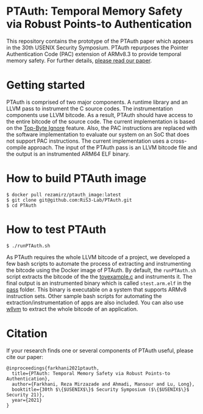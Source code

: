 PTAuth: Temporal Memory Safety via Robust Points-to Authentication
===

This repository contains the prototype of the PTAuth paper which appears in the 30th USENIX Security Symposium. PTAuth repurposes the Pointer Authentication Code (PAC) extension of ARMv8.3 to provide temporal memory safety. For further details, [please read our paper](https://www.usenix.org/conference/usenixsecurity21/presentation/mirzazade).

# Getting started
PTAuth is comprised of two major components. A runtime library and an LLVM pass to instrument the C source codes. The instrumentation components use LLVM bitcode. As a result, PTAuth should have access to the entire bitcode of the source code. The current implementation is based on the [Top-Byte Ignore](https://en.wikichip.org/wiki/arm/tbi) feature. Also, the PAC instructions are replaced with the software implementation to evaluate our system on an SoC that does not support PAC instructions. The current implementation uses a cross-compile approach. The input of the PTAuth pass is an LLVM bitcode file and the output is an instrumented ARM64 ELF binary.


# How to build PTAuth image
```
$ docker pull rezamirz/ptauth_image:latest
$ git clone git@github.com:RiS3-Lab/PTAuth.git
$ cd PTAuth
```

# How to test PTAuth
```
$ ./runPTAuth.sh
```
As PTAuth requires the whole LLVM bitcode of a project, we developed a few bash scripts to automate the process of extracting and instrumenting the bitcode using the Docker image of PTAuth. By default, the `runPTAuth.sh` script extracts the bitcode of the the [toyexample.c](pass/Test/toyexample.c) and instruments it. The final output is an instrumented binary which is called `stest.arm.elf` in the [pass](pass/) folder. This binary is executable on a system that supports ARMv8 instruction sets. Other sample bash scripts for automating the extraction/instrumentation of apps are also included. You can also use [wllvm](https://github.com/travitch/whole-program-llvm) to extract the whole bitcode of an application.


# Citation

If your research finds one or several components of PTAuth useful, please cite our paper:

```
@inproceedings{farkhani2021ptauth,
  title={PTAuth: Temporal Memory Safety via Robust Points-to Authentication},
  author={Farkhani, Reza Mirzazade and Ahmadi, Mansour and Lu, Long},
  booktitle={30th $\{$USENIX$\}$ Security Symposium ($\{$USENIX$\}$ Security 21)},
  year={2021}
}
```
